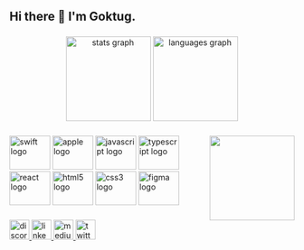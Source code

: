 <h2 align="left">Hi there 👋 I'm Goktug.</h2>

###

<div align="center">
  <img src="https://github-readme-stats.vercel.app/api?username=goktugyesi&hide_title=false&hide_rank=false&show_icons=true&include_all_commits=true&count_private=false&disable_animations=false&theme=dracula&locale=en&hide_border=false" height="150" alt="stats graph"  />
  <img src="https://github-readme-stats.vercel.app/api/top-langs?username=goktugyesi&locale=en&hide_title=false&layout=compact&card_width=320&langs_count=5&theme=dracula&hide_border=false" height="150" alt="languages graph"  />
</div>

###

<img align="right" height="150" src="https://avatars.githubusercontent.com/u/93840446?v=4"  />

###

<div align="left">
  <img src="https://cdn.jsdelivr.net/gh/devicons/devicon/icons/swift/swift-original.svg" height="60" width="72" alt="swift logo"  />
  <img src="https://cdn.jsdelivr.net/gh/devicons/devicon/icons/apple/apple-original.svg" height="60" width="72" alt="apple logo"  />
  <img src="https://cdn.jsdelivr.net/gh/devicons/devicon/icons/javascript/javascript-original.svg" height="60" width="72" alt="javascript logo"  />
  <img src="https://cdn.jsdelivr.net/gh/devicons/devicon/icons/typescript/typescript-plain.svg" height="60" width="72" alt="typescript logo"  />
  <img src="https://cdn.jsdelivr.net/gh/devicons/devicon/icons/react/react-original.svg" height="60" width="72" alt="react logo"  />
  <img src="https://cdn.jsdelivr.net/gh/devicons/devicon/icons/html5/html5-original.svg" height="60" width="72" alt="html5 logo"  />
  <img src="https://cdn.jsdelivr.net/gh/devicons/devicon/icons/css3/css3-original.svg" height="60" width="72" alt="css3 logo"  />
  <img src="https://cdn.jsdelivr.net/gh/devicons/devicon/icons/figma/figma-original.svg" height="60" width="72" alt="figma logo"  />
</div>

###

<div align="left">
  <a href="https://discord.com/users/323255914880696320" target="_blank">
    <img src="https://img.shields.io/static/v1?message=Discord&logo=discord&label=&color=7289DA&logoColor=white&labelColor=&style=for-the-badge" height="35" alt="discord logo"  />
  </a>
  <a href="https://www.linkedin.com/in/goktugyesil/" target="_blank">
    <img src="https://img.shields.io/static/v1?message=LinkedIn&logo=linkedin&label=&color=0077B5&logoColor=white&labelColor=&style=for-the-badge" height="35" alt="linkedin logo"  />
  </a>
  <a href="https://medium.com/@goktugyesil" target="_blank">
    <img src="https://img.shields.io/static/v1?message=Medium&logo=medium&label=&color=12100E&logoColor=white&labelColor=&style=for-the-badge" height="35" alt="medium logo"  />
  </a>
  <a href="https://twitter.com/GoktugBekir" target="_blank">
    <img src="https://img.shields.io/static/v1?message=Twitter&logo=twitter&label=&color=1DA1F2&logoColor=white&labelColor=&style=for-the-badge" height="35" alt="twitter logo"  />
  </a>
</div>

###
